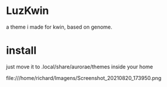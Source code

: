 # LuzKwin
a theme i made for kwin, based on genome.

# install
just move it to .local/share/aurorae/themes inside your home

file:///home/richard/Imagens/Screenshot_20210820_173950.png
